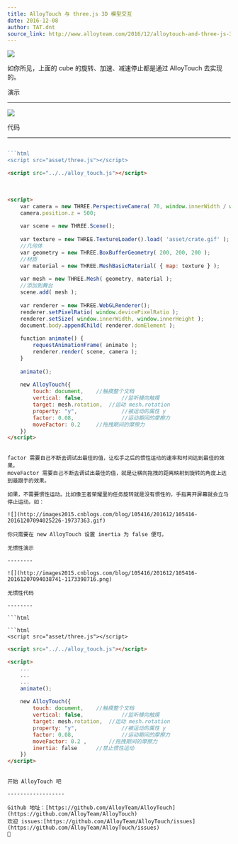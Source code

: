```yaml
---
title: AlloyTouch 与 three.js 3D 模型交互
date: 2016-12-08
author: TAT.dnt
source_link: http://www.alloyteam.com/2016/12/alloytouch-and-three-js-3d-model-interaction/
---
```


<!-- {% raw %} - for jekyll -->

![](http://images2015.cnblogs.com/blog/105416/201612/105416-20161207093956632-718807571.gif)

如你所见，上面的 cube 的旋转、加速、减速停止都是通过 AlloyTouch 去实现的。

演示  

* * *

![](http://images2015.cnblogs.com/blog/105416/201612/105416-20161207094015913-505345057.png)

代码  

* * *

````javascript

```html
<script src="asset/three.js"></script>
````

```html
<script src="../../alloy_touch.js"></script>
```

 

```html
<script>
    var camera = new THREE.PerspectiveCamera( 70, window.innerWidth / window.innerHeight, 1, 1000 );
    camera.position.z = 500;
 
    var scene = new THREE.Scene();
 
    var texture = new THREE.TextureLoader().load( 'asset/crate.gif' );
    //几何体
    var geometry = new THREE.BoxBufferGeometry( 200, 200, 200 );
    //材质
    var material = new THREE.MeshBasicMaterial( { map: texture } );
 
    var mesh = new THREE.Mesh( geometry, material );
    //添加到舞台
    scene.add( mesh );
 
    var renderer = new THREE.WebGLRenderer();
    renderer.setPixelRatio( window.devicePixelRatio );
    renderer.setSize( window.innerWidth, window.innerHeight );
    document.body.appendChild( renderer.domElement );
 
    function animate() {
        requestAnimationFrame( animate );
        renderer.render( scene, camera );
    }
    
    animate();
 
    new AlloyTouch({
        touch: document,    //触摸整个文档
        vertical: false,            //监听横向触摸
        target: mesh.rotation,  //运动 mesh.rotation
        property: "y",              //被运动的属性 y
        factor: 0.08,               //运动期间的摩擦力
        moveFactor: 0.2     //拖拽期间的摩擦力
    })
</script>
```

````

factor 需要自己不断去调试出最佳的值，让松手之后的惯性运动的速率和时间达到最佳的效果。  
moveFactor 需要自己不断去调试出最佳的值，就是让横向拖拽的距离映射到旋转的角度上达到最跟手的效果。

如果，不需要惯性运动。比如像王者荣耀里的任务旋转就是没有惯性的，手指离开屏幕就会立马停止运动。如：

![](http://images2015.cnblogs.com/blog/105416/201612/105416-20161207094025226-19737363.gif)

你只需要在 new AlloyTouch 设置 inertia 为 false 便可。

无惯性演示  

--------

![](http://images2015.cnblogs.com/blog/105416/201612/105416-20161207094038741-1173398716.png)

无惯性代码  

--------

```html

```html
<script src="asset/three.js"></script>
````

```html
<script src="../../alloy_touch.js"></script>
```

```html
<script>
    ...
    ...
    ...
    animate();
 
    new AlloyTouch({
        touch: document,    //触摸整个文档
        vertical: false,            //监听横向触摸
        target: mesh.rotation,  //运动 mesh.rotation
        property: "y",              //被运动的属性 y
        factor: 0.08,               //运动期间的摩擦力
        moveFactor: 0.2 ,       //拖拽期间的摩擦力
        inertia: false      //禁止惯性运动
    })
</script>
```

```

开始 AlloyTouch 吧  

------------------

Github 地址：[https://github.com/AlloyTeam/AlloyTouch](https://github.com/AlloyTeam/AlloyTouch)  
欢迎 issues:[https://github.com/AlloyTeam/AlloyTouch/issues](https://github.com/AlloyTeam/AlloyTouch/issues)  

```

<!-- {% endraw %} - for jekyll -->